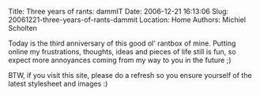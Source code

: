Title: Three years of rants: dammIT
Date: 2006-12-21 16:13:06
Slug: 20061221-three-years-of-rants-dammit
Location: Home
Authors: Michiel Scholten

<p>Today is the third anniversary of this good ol' rantbox of mine. Putting online my frustrations, thoughts, ideas and pieces of life still is fun, so expect more annoyances coming from my way to you in the future ;)</p>

<p>BTW, if you visit this site, please do a refresh so you ensure yourself of the latest stylesheet and images :)</p>
